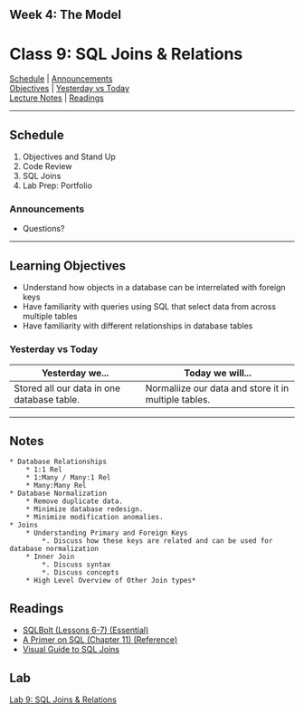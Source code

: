 ## **Week 4: The Model**
# Class 9: SQL Joins & Relations

[Schedule](#schedule) | [Announcements](#announcements) </br>
[Objectives](#learning-objectives) | [Yesterday vs Today](#yesterday-vs-today) </br>
[Lecture Notes](#notes) | [Readings](#readings)


<hr></hr>

## Schedule
1. Objectives and Stand Up
1. Code Review
1. SQL Joins
1. Lab Prep: Portfolio

### Announcements
* Questions? 
<hr></hr>

## Learning Objectives
- Understand how objects in a database can be interrelated with foreign keys
- Have familiarity with queries using SQL that select data from across multiple tables
- Have familiarity with different relationships in database tables


### Yesterday vs Today
| Yesterday we... | Today we will... |
| --------------- | ---------------- |
| Stored all our data in one database table. | Normaliize our data and store it in multiple tables. |

<hr></hr>

## Notes

    * Database Relationships
        * 1:1 Rel
        * 1:Many / Many:1 Rel
        * Many:Many Rel
    * Database Normalization
        * Remove duplicate data.
        * Minimize database redesign.
        * Minimize modification anomalies.
    * Joins
        * Understanding Primary and Foreign Keys
            *. Discuss how these keys are related and can be used for database normalization
        * Inner Join
            *. Discuss syntax
            *. Discuss concepts
        * High Level Overview of Other Join types*

## Readings
* [SQLBolt (Lessons 6-7) (Essential)](http://sqlbolt.com/lesson/select_queries_with_joins)
* [A Primer on SQL (Chapter 11) (Reference)](https://leanpub.com/aprimeronsql/read#leanpub-auto-understanding-joins)
* [Visual Guide to SQL Joins](http://www.codeproject.com/Articles/33052/Visual-Representation-of-SQL-Joins)

## Lab
[Lab 9: SQL Joins & Relations](https://github.com/acl-301n-fall-2017/09-sql-joins-relations)
